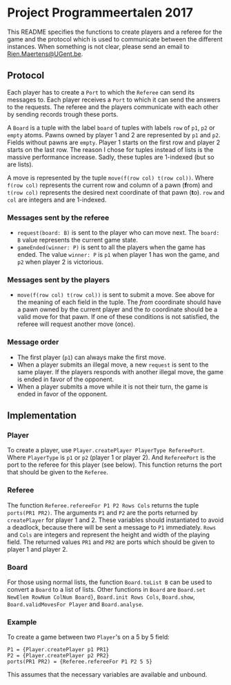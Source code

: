 # Project Programmeertalen 2017
This README specifies the functions to create players and a referee for the game and the protocol which is used to communicate between the different instances. When something is not clear, please send an email to Rien.Maertens@UGent.be.

## Protocol
Each player has to create a `Port` to which the `Referee` can send its messages to.
Each player receives a `Port` to which it can send the answers to the requests.
The referee and the players communicate with each other by sending records trough these ports.

A `Board` is a tuple with the label `board` of tuples with labels `row` of `p1`, `p2` or `empty` atoms. Pawns owned by player 1 and 2 are represented  by `p1` and `p2`. Fields without pawns are `empty`. Player 1 starts on the first row and player 2 starts on the last row. The reason I chose for tuples instead of lists is the massive performance increase. Sadly, these tuples are 1-indexed (but so are lists).

A move is represented by the tuple `move(f(row col) t(row col))`. Where `f(row col)` represents the current row and column of a pawn (**f**rom) and `t(row col)` represents the desired next coordinate of that pawn (**t**o). `row` and `col` are integers and are 1-indexed.

### Messages sent by the referee
- `request(board: B)` is sent to the player who can move next. The `board: B` value represents the current game state.  
- `gameEnded(winner: P)` is sent to all the players when the game has ended. The value `winner: P` is `p1` when player 1 has won the game, and `p2` when player 2 is victorious.

### Messages sent by the players
- `move(f(row col) t(row col))` is sent to submit a move. See above for the meaning of each field in the tuple. The _from_ coordinate should have a pawn owned by the current player and the _to_ coordinate should be a valid move for that pawn. If one of these conditions is not satisfied, the referee will request another move (once).

### Message order
- The first player (`p1`) can always make the first move.
- When a player submits an illegal move, a new `request` is sent to the same player. If the players responds with another illegal move, the game is ended in favor of the opponent.
- When a player submits a move while it is not their turn, the game is ended in favor of the opponent.

## Implementation

### Player
To create a player, use `Player.createPlayer PlayerType RefereePort`. Where `PlayerType` is `p1` or `p2` (player 1 or player 2). And `RefereePort` is the port to the referee for this player (see below). This function returns the port that should be given to the `Referee`.

### Referee
The function `Referee.refereeFor P1 P2 Rows Cols` returns the tuple `ports(PR1 PR2)`. The arguments `P1` and `P2` are the ports returned by `createPlayer` for player 1 and 2. These variables should instantiated to avoid a deadlock, because there will be sent a message to `P1` immediately. `Rows` and `Cols` are integers and represent the height and width of the playing field. The returned values `PR1` and `PR2` are ports which should be given to player 1 and player 2.

### Board
For those using normal lists, the function `Board.toList B` can be used to convert a `Board` to a list of lists. Other functions in `Board` are `Board.set NewElem RowNum ColNum Board}`, `Board.init Rows Cols`, `Board.show`, `Board.validMovesFor Player` and `Board.analyse`.

### Example
To create a game between two `Player`'s on a 5 by 5 field:
```
P1 = {Player.createPlayer p1 PR1}
P2 = {Player.createPlayer p2 PR2}
ports(PR1 PR2) = {Referee.refereeFor P1 P2 5 5}
```
This assumes that the necessary variables are available and unbound.
